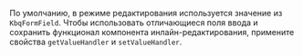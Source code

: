 По умолчанию, в режиме редактирования используется значение из `KbqFormField`.
Чтобы использовать отличающиеся поля ввода и сохранить функционал компонента инлайн-редактирования, примените свойства `getValueHandler` и `setValueHandler`.

<!-- example(inline-edit-custom-handler) -->
